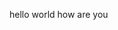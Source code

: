 <!doctype html>

<html lang="en">
<head>
  <meta charset="utf-8">

  <title>Hello world</title>
</head>

<body>
<p>hello world how are you</p>
</body>
</html>
